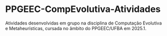# PPGEEC-CompEvolutiva-Atividades
Atividades desenvolvidas em grupo na disciplina de Computação Evolutiva e Metaheurísticas, cursada no âmbito do PPGEEC/UFBA em 2025.1.

